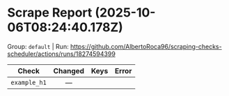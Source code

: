 # Scrape Report (2025-10-06T08:24:40.178Z)

Group: `default`  |  Run: https://github.com/AlbertoRoca96/scraping-checks-scheduler/actions/runs/18274594399

| Check | Changed | Keys | Error |
|---|:---:|:--|:--|
| `example_h1` | — |  |  |
